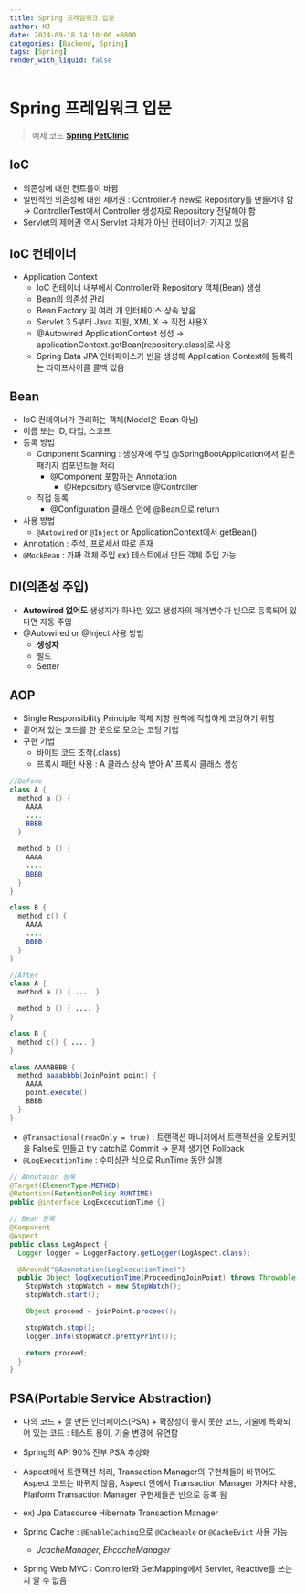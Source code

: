 ```yaml
---
title: Spring 프레임워크 입문
author: HJ
date: 2024-09-18 14:10:00 +0800
categories: [Backend, Spring]
tags: [Spring]
render_with_liquid: false
---
```


# Spring 프레임워크 입문
> 예제 코드 [**Spring PetClinic**](https://github.com/spring-projects/spring-petclinic)

## IoC
  - 의존성에 대한 컨트롤이 바뀜
  - 일반적인 의존성에 대한 제어권 : Controller가 new로 Repository를 만들어야 함 → ControllerTest에서 Controller 생성자로 Repository 전달해야 함
  - Servlet의 제어권 역시 Servlet 자체가 아닌 컨테이너가 가지고 있음

## IoC 컨테이너
  - Application Context
      - IoC 컨테이너 내부에서 Controller와 Repository 객체(Bean) 생성
      - Bean의 의존성 관리
      - Bean Factory 및 여러 개 인터페이스 상속 받음
      - Servlet 3.5부터 Java 지원, XML X → 직접 사용X
      - @Autowired ApplicationContext 생성 → applicationContext.getBean(repository.class)로 사용
      - Spring Data JPA 인터페이스가 빈을 생성해 Application Context에 등록하는 라이프사이클 콜백 있음

## Bean
  - IoC 컨테이너가 관리하는 객체(Model은 Bean 아님)
  - 이름 또는 ID, 타입, 스코프
  - 등록 방법
      - Conponent Scanning : 생성자에 주입 @SpringBootApplication에서 같은 패키지 컴포넌트들 처리
          - @Component 포함하는 Annotation
              - @Repository @Service @Controller
      - 직접 등록
          - @Configuration 클래스 안에 @Bean으로 return
  - 사용 방법
      - `@Autowired` or `@Inject` or ApplicationContext에서 getBean()
  - Annotation : 주석, 프로세서 따로 존재
  - `@MockBean` : 가짜 객체 주입 ex) 테스트에서 만든 객체 주입 가능

## DI(의존성 주입)
  - **Autowired 없어도** 생성자가 하나만 있고 생성자의 매개변수가 빈으로 등록되어 있다면 자동 주입
  - @Autowired or @Inject 사용 방법
      - **생성자**
      - 필드
      - Setter

## AOP
  - Single Responsibility Principle 객체 지향 원칙에 적합하게 코딩하기 위함
  - 흩어져 있는 코드를 한 곳으로 모으는 코딩 기법
  - 구현 기법
    - 바이트 코드 조작(.class)
    - 프록시 패턴 사용 : A 클래스 상속 받아 A' 프록시 클래스 생성

  ```java
  //Before
  class A {
    method a () {
      AAAA
      ....
      BBBB
    }

    method b () {
      AAAA
      ....
      BBBB
    }
  }

  class B {
    method c() {
      AAAA
      ....
      BBBB
    }
  }
  ```

  ```java
  //After
  class A {
    method a () { .... }

    method b () { .... }
  }

  class B {
    method c() { .... }
  }

  class AAAABBBB {
    method aaaabbbb(JoinPoint point) {
      AAAA
      point.execute()
      BBBB
    }
  }
  ```

  - `@Transactional(readOnly = true)` : 트랜잭션 매니저에서 트랜잭션을 오토커밋을 False로 만들고 try catch로 Commit -> 문제 생기면 Rollback 
  - `@LogExecutionTime` : 수미상관 식으로 RunTime 동안 실행
  ```java
  // Annotaion 등록
  @Target(ElementType.METHOD)
  @Retention(RetentionPolicy.RUNTIME)
  public @interface LogExcecutionTime {}

  // Bean 등록
  @Component
  @Aspect
  public class LogAspect {
    Logger logger = LoggerFactory.getLogger(LogAspect.class);

    @Around("@Aannotation(LogExecutionTime)")
    public Object logExecutionTime(ProceedingJoinPoint) throws Throwable {
      StopWatch stopWatch = new StopWatch();
      stopWatch.start();

      Object proceed = joinPoint.proceed();

      stopWatch.stop();
      logger.info(stopWatch.prettyPrint());

      return proceed;
    }
  }
  ```

## PSA(Portable Service Abstraction)
- 나의 코드 + 잘 만든 인터페이스(PSA) + 확장성이 좋지 못한 코드, 기술에 특화되어 있는 코드 : 테스트 용이, 기술 변경에 유연함
- Spring의 API 90% 전부 PSA 추상화
- Aspect에서 트랜잭션 처리, Transaction Manager의 구현체들이 바뀌어도 Aspect 코드는 바뀌지 않음, Aspect 안에서 Transaction Manager 가져다 사용, Platform Transaction Manager 구현체들은 빈으로 등록 됨
- ex) Jpa Datasource Hibernate Transaction Manager

- Spring Cache : `@EnableCaching`으로 `@Cacheable` or `@CacheEvict` 사용 가능
  - _JcacheManager, EhcacheManager_
- Spring Web MVC : Controller와 GetMapping에서 Servlet, Reactive를 쓰는지 알 수 없음
